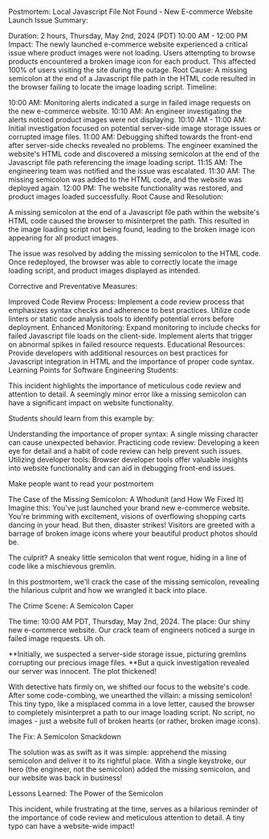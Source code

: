 Postmortem: Local Javascript File Not Found - New E-commerce Website Launch
Issue Summary:

Duration: 2 hours, Thursday, May 2nd, 2024 (PDT) 10:00 AM - 12:00 PM
Impact: The newly launched e-commerce website experienced a critical issue where product images were not loading. Users attempting to browse products encountered a broken image icon for each product. This affected 100% of users visiting the site during the outage.
Root Cause: A missing semicolon at the end of a Javascript file path in the HTML code resulted in the browser failing to locate the image loading script.
Timeline:

10:00 AM: Monitoring alerts indicated a surge in failed image requests on the new e-commerce website.
10:10 AM: An engineer investigating the alerts noticed product images were not displaying.
10:10 AM - 11:00 AM: Initial investigation focused on potential server-side image storage issues or corrupted image files.
11:00 AM: Debugging shifted towards the front-end after server-side checks revealed no problems. The engineer examined the website's HTML code and discovered a missing semicolon at the end of the Javascript file path referencing the image loading script.
11:15 AM: The engineering team was notified and the issue was escalated.
11:30 AM: The missing semicolon was added to the HTML code, and the website was deployed again.
12:00 PM: The website functionality was restored, and product images loaded successfully.
Root Cause and Resolution:

A missing semicolon at the end of a Javascript file path within the website's HTML code caused the browser to misinterpret the path. This resulted in the image loading script not being found, leading to the broken image icon appearing for all product images.

The issue was resolved by adding the missing semicolon to the HTML code. Once redeployed, the browser was able to correctly locate the image loading script, and product images displayed as intended.

Corrective and Preventative Measures:

Improved Code Review Process:
Implement a code review process that emphasizes syntax checks and adherence to best practices.
Utilize code linters or static code analysis tools to identify potential errors before deployment.
Enhanced Monitoring:
Expand monitoring to include checks for failed Javascript file loads on the client-side.
Implement alerts that trigger on abnormal spikes in failed resource requests.
Educational Resources:
Provide developers with additional resources on best practices for Javascript integration in HTML and the importance of proper code syntax.
Learning Points for Software Engineering Students:

This incident highlights the importance of meticulous code review and attention to detail.  A seemingly minor error like a missing semicolon can have a significant impact on website functionality.

Students should learn from this example by:

Understanding the importance of proper syntax: A single missing character can cause unexpected behavior.
Practicing code review: Developing a keen eye for detail and a habit of code review can help prevent such issues.
Utilizing developer tools: Browser developer tools offer valuable insights into website functionality and can aid in debugging front-end issues.




 Make people want to read your postmortem

The Case of the Missing Semicolon: A Whodunit (and How We Fixed It)
Imagine this: You've just launched your brand new e-commerce website. You're brimming with excitement, visions of overflowing shopping carts dancing in your head. But then, disaster strikes!  Visitors are greeted with a barrage of broken image icons where your beautiful product photos should be.

The culprit? A sneaky little semicolon that went rogue, hiding in a line of code like a mischievous gremlin.

In this postmortem, we'll crack the case of the missing semicolon, revealing the hilarious culprit and how we wrangled it back into place.




The Crime Scene: A Semicolon Caper

The time: 10:00 AM PDT, Thursday, May 2nd, 2024. The place: Our shiny new e-commerce website. Our crack team of engineers noticed a surge in failed image requests.  Uh oh.

**Initially, we suspected a server-side storage issue, picturing gremlins corrupting our precious image files.  **But a quick investigation revealed our server was innocent.  The plot thickened!

With detective hats firmly on, we shifted our focus to the website's code.  After some code-combing, we unearthed the villain: a missing semicolon!  This tiny typo, like a misplaced comma in a love letter, caused the browser to completely misinterpret a path to our image loading script.  No script, no images - just a website full of broken hearts (or rather, broken image icons).

The Fix: A Semicolon Smackdown

The solution was as swift as it was simple: apprehend the missing semicolon and deliver it to its rightful place.  With a single keystroke, our hero (the engineer, not the semicolon) added the missing semicolon, and our website was back in business!

Lessons Learned: The Power of the Semicolon

This incident, while frustrating at the time,  serves as a hilarious reminder of the importance of code review and meticulous attention to detail.  A tiny typo can have a website-wide impact!
